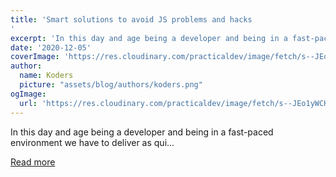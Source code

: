 ```yaml
---
title: 'Smart solutions to avoid JS problems and hacks
'
excerpt: 'In this day and age being a developer and being in a fast-paced environment we have to deliver as qui...'
date: '2020-12-05'
coverImage: 'https://res.cloudinary.com/practicaldev/image/fetch/s--JEo1yWCH--/c_imagga_scale,f_auto,fl_progressive,h_420,q_auto,w_1000/https://dev-to-uploads.s3.amazonaws.com/i/s05jxfiqi3ar3uartz1m.jpg'
author:
  name: Koders
  picture: "assets/blog/authors/koders.png"
ogImage:
  url: 'https://res.cloudinary.com/practicaldev/image/fetch/s--JEo1yWCH--/c_imagga_scale,f_auto,fl_progressive,h_420,q_auto,w_1000/https://dev-to-uploads.s3.amazonaws.com/i/s05jxfiqi3ar3uartz1m.jpg'
---
```


In this day and age being a developer and being in a fast-paced environment we have to deliver as qui...

[Read more](https://dev.to/faisalpathan/simple-solutions-to-avoid-js-problems-and-hacks-4fcb)
